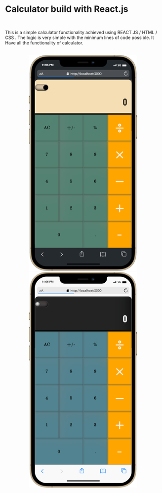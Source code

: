 <h1>Calculator build with React.js </h1>
<br>
<p> This is a simple calculator functionality achieved using REACT.JS / HTML / CSS . The logic is very simple with the minimum lines of code possible. It Have all the functionality of calculator.</P>
<br>

<div align="center">
<img src="https://github.com/Fnanhabte/Calculator/blob/main/mobile%20(1).png" alt="image/mobile" width="350" height="700"/>
<img src="https://github.com/Fnanhabte/Calculator/blob/main/mobile.png" alt="image/mobile" width="350" height="700"/>

</div>
